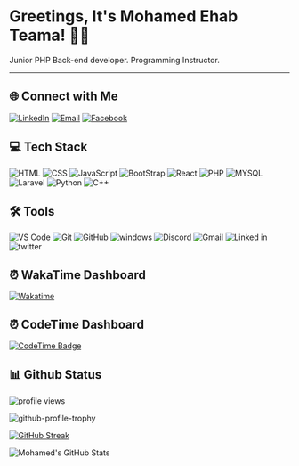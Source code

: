 # Greetings, It's Mohamed Ehab Teama! 👨‍💻

Junior PHP Back-end developer. 
Programming Instructor.

---

## 🌐 Connect with Me

[![LinkedIn](https://img.shields.io/badge/-LinkedIn-0A66C2?style=flat-square&logo=LinkedIn&logoColor=white&label=LinkedIn)](https://www.linkedin.com/in/mohamed-ehab-teama-267154250/)
[![Email](https://img.shields.io/badge/-Email-D14836?style=flat-square&logo=Gmail&logoColor=white&label=Email)](mailto:mohamed111.me111@gmail.com)
[![Facebook](https://img.shields.io/badge/-Facebook-1877F2?style=flat-square&logo=Facebook&logoColor=white&label=Facebook)](https://www.facebook.com/Mohamed.Ehab.Teama)
## 💻 Tech Stack

![HTML](https://skillicons.dev/icons?i=html&theme=dark&borderRadius=20)
![CSS](https://skillicons.dev/icons?i=css&theme=dark&borderRadius=20)
![JavaScript](https://skillicons.dev/icons?i=js&theme=dark&borderRadius=20)
![BootStrap](https://skillicons.dev/icons?i=bootstrap&theme=dark&borderRadius=20)
![React](https://skillicons.dev/icons?i=react&theme=dark&borderRadius=20)
![PHP](https://skillicons.dev/icons?i=php&theme=dark&borderRadius=20)
![MYSQL](https://skillicons.dev/icons?i=mysql&theme=dark&borderRadius=20)
![Laravel](https://skillicons.dev/icons?i=laravel&theme=dark&borderRadius=20)
![Python](https://skillicons.dev/icons?i=python&theme=dark&borderRadius=20)
![C++](https://skillicons.dev/icons?i=cpp&theme=dark&borderRadius=20)

## 🛠️ Tools

![VS Code](https://skillicons.dev/icons?i=vscode&theme=dark&borderRadius=20)
![Git](https://skillicons.dev/icons?i=git&theme=dark&borderRadius=20)
![GitHub](https://skillicons.dev/icons?i=github&theme=dark&borderRadius=20)
![windows](https://skillicons.dev/icons?i=windows&theme=dark&borderRadius=20)
![Discord](https://skillicons.dev/icons?i=discord&theme=dark&borderRadius=20)
![Gmail](https://skillicons.dev/icons?i=gmail&theme=dark&borderRadius=20)
![Linked in](https://skillicons.dev/icons?i=linkedin&theme=dark&borderRadius=20)
![twitter](https://skillicons.dev/icons?i=twitter&theme=dark&borderRadius=20)

## ⏰ WakaTime Dashboard

[![Wakatime](https://wakatime.com/badge/user/018e5688-b95a-4101-a7a5-8a9ef98e2b90.svg)](https://wakatime.com/@Mohamed_Ehab_Teama)

## ⏰ CodeTime Dashboard

[![CodeTime Badge](https://img.shields.io/endpoint?style=social&color=222&url=https%3A%2F%2Fapi.codetime.dev%2Fshield%3Fid%3D24927%26project%3D%26in=0)](https://codetime.dev)

## 📊 Github Status

![profile views](https://komarev.com/ghpvc/?username=Mohamed-Ehab-Teama)

![github-profile-trophy](https://github-profile-trophy.vercel.app/?theme=nord&username=Mohamed-Ehab-Teama&title=Repositories,Commits,PullRequest&column=-1)

[![GitHub Streak](https://streak-stats.demolab.com?user=Mohamed-Ehab-Teama&date_format=j%20M%5B%20Y%5D)](https://git.io/streak-stats)

![Mohamed's GitHub Stats](https://github-readme-stats.vercel.app/api?username=Mohamed-Ehab-Teama&show_icons=true&theme=nord&rank_icon=percentile)
